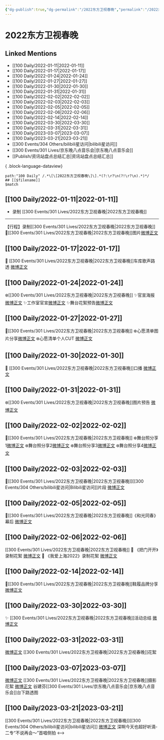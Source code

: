 ```yaml
---
{"dg-publish":true,"dg-permalink":"/2022东方卫视春晚","permalink":"/2022东方卫视春晚/","title":"2022东方卫视春晚","tags":[null],"created":"2022-11-17T20:22:26.000+08:00","updated":"2023-08-24T18:34:33.663+08:00"}
---
```


# 2022东方卫视春晚

## Linked Mentions
- [[100 Daily/2022-01-11\|2022-01-11]]
- [[100 Daily/2022-01-17\|2022-01-17]]
- [[100 Daily/2022-01-24\|2022-01-24]]
- [[100 Daily/2022-01-27\|2022-01-27]]
- [[100 Daily/2022-01-30\|2022-01-30]]
- [[100 Daily/2022-01-31\|2022-01-31]]
- [[100 Daily/2022-02-02\|2022-02-02]]
- [[100 Daily/2022-02-03\|2022-02-03]]
- [[100 Daily/2022-02-05\|2022-02-05]]
- [[100 Daily/2022-02-06\|2022-02-06]]
- [[100 Daily/2022-02-14\|2022-02-14]]
- [[100 Daily/2022-03-30\|2022-03-30]]
- [[100 Daily/2022-03-31\|2022-03-31]]
- [[100 Daily/2023-03-07\|2023-03-07]]
- [[100 Daily/2023-03-21\|2023-03-21]]
- [[300 Events/304 Others/bilibili星访问\|bilibili星访问]]
- [[300 Events/301 Lives/京东晚八点音乐会\|京东晚八点音乐会]]
- [[Publish/资讯站盘点总结汇总\|资讯站盘点总结汇总]]

{ .block-language-dataview}

```expander
path:"100 Daily" /.*\[\[2022东方卫视春晚\]\].*(?:\r?\n(?!\r?\n).*)*/
## [[$filename]]
$match
```
## [[100 Daily/2022-01-11\|2022-01-11]]
  - 录制 [[300 Events/301 Lives/2022东方卫视春晚\|2022东方卫视春晚]]
---
【行程】录制[[300 Events/301 Lives/2022东方卫视春晚\|2022东方卫视春晚]]
🌟[[300 Events/301 Lives/2022东方卫视春晚\|2022东方卫视春晚]]图片[微博正文](https://m.weibo.cn/6466290670/4724602088195367)
## [[100 Daily/2022-01-17\|2022-01-17]]
💫 [[300 Events/301 Lives/2022东方卫视春晚\|2022东方卫视春晚]]车库歌声路透 [微博正文](https://m.weibo.cn/6466290670/4726611196775534)
## [[100 Daily/2022-01-24\|2022-01-24]]
❄️[[300 Events/301 Lives/2022东方卫视春晚\|2022东方卫视春晚]]
✨官宣海报[微博正文](https://m.weibo.cn/6466290670/4729119475241013)
✨工作室官宣[微博正文](https://m.weibo.cn/6466290670/4729119730568972)
✨舞台花絮预告[微博正文](https://m.weibo.cn/6466290670/4729128425622609)
## [[100 Daily/2022-01-27\|2022-01-27]]
🌟[[300 Events/301 Lives/2022东方卫视春晚\|2022东方卫视春晚]]
❄️心愿清单图片分享[微博正文](https://m.weibo.cn/6466290670/4730212661068677)
❄️心愿清单个人CUT [微博正文](https://m.weibo.cn/6466290670/4730227760562265)
## [[100 Daily/2022-01-30\|2022-01-30]]
💫 [[300 Events/301 Lives/2022东方卫视春晚\|2022东方卫视春晚]]口播 [微博正文](https://m.weibo.cn/6466290670/4731347858622482)
## [[100 Daily/2022-01-31\|2022-01-31]]
❄️[[300 Events/301 Lives/2022东方卫视春晚\|2022东方卫视春晚]]图片预告 [微博正文](https://m.weibo.cn/6466290670/4731715287255483)
## [[100 Daily/2022-02-02\|2022-02-02]]
🌟[[300 Events/301 Lives/2022东方卫视春晚\|2022东方卫视春晚]]
❄️舞台照分享1[微博正文](https://m.weibo.cn/6466290670/4732422753093644)
❄️舞台照分享2[微博正文](https://m.weibo.cn/6466290670/4732482849607716)
❄️舞台照分享3[微博正文](https://m.weibo.cn/6466290670/4732506304417307)
❄️舞台照分享4[微博正文](https://m.weibo.cn/6466290670/4732506315687370)
## [[100 Daily/2022-02-03\|2022-02-03]]
💫[[300 Events/301 Lives/2022东方卫视春晚\|2022东方卫视春晚]][[300 Events/304 Others/bilibili星访问\|Bilibili星访问]]片段 [微博正文](https://m.weibo.cn/6466290670/4732764194080990)
## [[100 Daily/2022-02-05\|2022-02-05]]
💫[[300 Events/301 Lives/2022东方卫视春晚\|2022东方卫视春晚]]《和光同春》幕后 [微博正文](https://weibo.com/detail/4733573733815264)
## [[100 Daily/2022-02-06\|2022-02-06]]
[[300 Events/301 Lives/2022东方卫视春晚\|2022东方卫视春晚]]
💫 《把门开开》录制花絮 [微博正文](https://m.weibo.cn/6466290670/4733998192137883)
💫 《我爱上海2022》录制花絮 [微博正文](https://m.weibo.cn/6466290670/4733999237040836)
## [[100 Daily/2022-02-14\|2022-02-14]]
🌟[[300 Events/301 Lives/2022东方卫视春晚\|2022东方卫视春晚]]鞋履品牌分享[微博正文](https://m.weibo.cn/6466290670/4736899769703122)
## [[100 Daily/2022-03-30\|2022-03-30]]
✨ [[300 Events/301 Lives/2022东方卫视春晚\|2022东方卫视春晚]]活动总结 [微博正文](https://m.weibo.cn/6466290670/4752666381521093)
## [[100 Daily/2022-03-31\|2022-03-31]]
[微博正文](https://m.weibo.cn/1824010843/4732183069071353) [[300 Events/301 Lives/2022东方卫视春晚\|2022东方卫视春晚]]花絮
## [[100 Daily/2023-03-07\|2023-03-07]]
[微博正文](https://weibo.com/5122158435/4876643703459887) [[300 Events/301 Lives/2022东方卫视春晚\|2022东方卫视春晚]]摄影花絮
[微博正文](https://weibo.com/3199780861/4876667312936875) 谷建芬[[300 Events/301 Lives/京东晚八点音乐会\|京东晚八点音乐会]]台下路透图

## [[100 Daily/2023-03-21\|2023-03-21]]
[[300 Events/301 Lives/2022东方卫视春晚\|2022东方卫视春晚]][[300 Events/304 Others/bilibili星访问\|bilibili星访问]]
[微博正文](https://weibo.com/3123996041/4881714835621819) 深啊今天也超好听滴-二专“不说再会～”首唱侧拍
<-->
